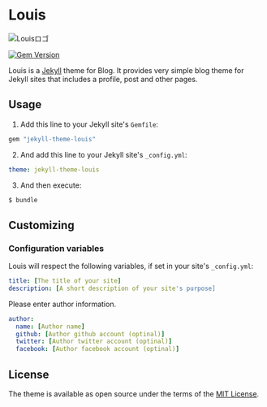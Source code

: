 # Louis

![Louisロゴ](https://github.com/wawawatataru/louis/blob/master/assets/images/favicon/android-chrome-192x192.png?raw=true,"Louisロゴ")

[![Gem Version](https://badge.fury.io/rb/jekyll-theme-louis.svg)](https://badge.fury.io/rb/jekyll-theme-louis)

Louis is a [Jekyll](https://github.com/jekyll/jekyll/) theme for Blog. It provides very simple blog theme for Jekyll sites that includes a profile, post and other pages.

## Usage

1. Add this line to your Jekyll site's `Gemfile`:

```ruby
gem "jekyll-theme-louis"
```

2. And add this line to your Jekyll site's `_config.yml`:

```yaml
theme: jekyll-theme-louis
```

3. And then execute:

```bash
$ bundle
```

## Customizing

### Configuration variables

Louis will respect the following variables, if set in your site's `_config.yml`:

```yml
title: [The title of your site]
description: [A short description of your site's purpose]
```

Please enter author information.

```yml
author:
  name: [Author name]
  github: [Author github account (optinal)]
  twitter: [Author twitter account (optinal)]
  facebook: [Author facebook account (optinal)]
```

## License

The theme is available as open source under the terms of the [MIT License](https://opensource.org/licenses/MIT).
